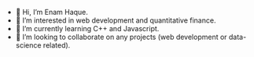 - 👋 Hi, I’m Enam Haque.
- 👀 I’m interested in web development and quantitative finance.
- 🌱 I’m currently learning C++ and Javascript.
- 💞️ I’m looking to collaborate on any projects (web development or data-science related).

<!---
enam-haque/enam-haque is a ✨ special ✨ repository because its `README.md` (this file) appears on your GitHub profile.
You can click the Preview link to take a look at your changes.
--->
